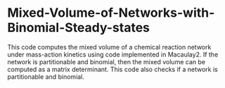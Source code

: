 # Mixed-Volume-of-Networks-with-Binomial-Steady-states
This code computes the mixed volume of a chemical reaction network under mass-action kinetics using code implemented in Macaulay2. If the network is partitionable and binomial, then the mixed volume can be computed as a matrix determinant. This code also checks if a network is partitionable and binomial.
